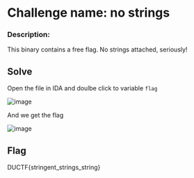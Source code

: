 # Challenge name: no strings
### Description:
This binary contains a free flag. No strings attached, seriously!

## Solve

Open the file in IDA and doulbe click to variable `flag`

![image](https://user-images.githubusercontent.com/69805864/134936865-18d4ab22-b071-4cbd-a1b6-1d61f8ec3e11.png)

And we get the flag

![image](https://user-images.githubusercontent.com/69805864/134936963-32eb841a-15b8-4337-a94b-48695abd4a93.png)

## Flag
DUCTF{stringent_strings_string}

